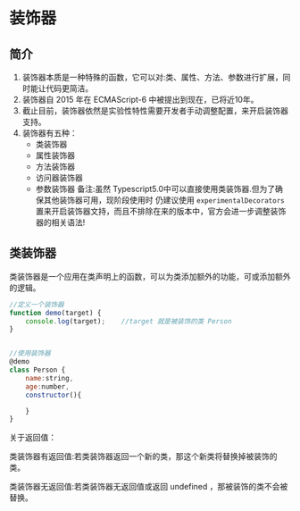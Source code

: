 # 装饰器
## 简介

1. 装饰器本质是一种特殊的函数，它可以对:类、属性、方法、参数进行扩展，同时能让代码更简洁。
2. 装饰器自 2015 年在 ECMAScript-6 中被提出到现在，已将近10年。
3. 截止目前，装饰器依然是实验性特性需要开发者手动调整配置，来开启装饰器支持。
4. 装饰器有五种：
    + 类装饰器
    + 属性装饰器
    + 方法装饰器
    + 访问器装饰器
    + 参数装饰器
备注:虽然 Typescript5.0中可以直接使用类装饰器.但为了确保其他装饰器可用，现阶段使用时
仍建议使用 `experimentalDecorators`
置来开启装饰器文持，而且不排除在来的版本中，官方会进一步调整装饰器的相关语法!

## 类装饰器
类装饰器是一个应用在类声明上的函数，可以为类添加额外的功能，可或添加额外的逻辑。

```js
//定义一个装饰器
function demo(target) {
    console.log(target);    //target 就是被装饰的类 Person
}


//使用装饰器
@demo
class Person {
    name:string,
    age:number,
    constructor(){

    }
}

```
关于返回值：

类装饰器有返回值:若类装饰器返回一个新的类，那这个新类将替换掉被装饰的类。

类装饰器无返回值:若类装饰器无返回值或返回 undefined ，那被装饰的类不会被替换。